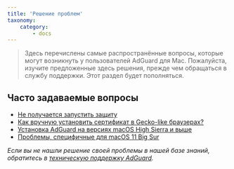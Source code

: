 ```yaml
---
title: 'Решение проблем'
taxonomy:
    category:
        - docs
---
```


>Здесь перечислены самые распространённые вопросы, которые могут возникнуть у пользователей AdGuard для Mac. Пожалуйста, изучите предложенные здесь решения, прежде чем обращаться в службу поддержки. 
>Этот раздел будет пополняться.

 ## Часто задаваемые вопросы
 * [Не получается запустить защиту](https://kb.adguard.com/ru/macos/solving-problems/protection-cannot-be-enabled)
 * [Как вручную установить сертификат в Gecko-like браузерах?](https://kb.adguard.com/ru/macos/solving-problems/install-cert)
 * [Установка AdGuard на версиях macOS High Sierra и выше](https://kb.adguard.com/ru/macos/solving-problems/high-sierra-compatibility)
 * [Проблемы, специфичные для macOS 11 Big Sur](https://kb.adguard.com/ru/macos/solving-problems/big-sur-issues)
 

*Если вы не нашли решение своей проблемы в нашей базе знаний, обратитесь в [техническую поддержку AdGuard](https://kb.adguard.com/ru/technical-support).*

